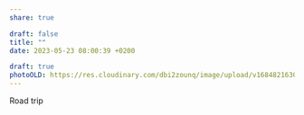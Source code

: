 ```yaml
---
share: true

draft: false
title: ""
date: 2023-05-23 08:00:39 +0200

draft: true
photoOLD: https://res.cloudinary.com/dbi2zounq/image/upload/v1684821630/ea0ydxunolmspz04a89c.jpg
---
```


Road trip
